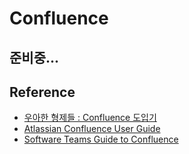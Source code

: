 # Confluence

## 준비중...

## Reference

* [우아한 형제들 : Confluence 도입기](http://woowabros.github.io/woowabros/2016/06/30/woowabros_cto.html)
* [Atlassian Confluence User Guide](/media/files/Atlassian_Confluence_User_Guide.pdf)
* [Software Teams Guide to Confluence](/media/files/Software_Teams_Guide_to_Confluence_KOR.pdf)